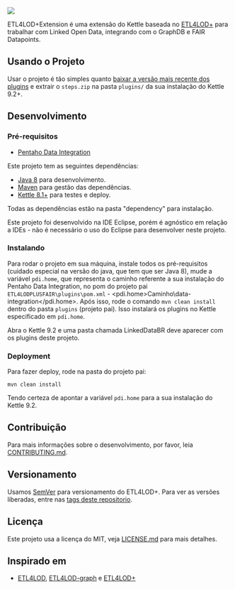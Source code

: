![](img/logo_ETL4LODEXTENSION.png=250x250)


ETL4LOD+Extension é uma extensão do Kettle baseada no [ETL4LOD+](https://github.com/johncurcio/ETL4LODPlus/releases) para trabalhar com Linked Open Data, integrando com o GraphDB e FAIR Datapoints.

## Usando o Projeto

Usar o projeto é tão simples quanto [baixar a versão mais recente dos plugins](https://github.com/NickolasGomes/ETL4LOD-FAIR/releases) e extrair o ``steps.zip`` na pasta ``plugins/`` da sua instalação do Kettle 9.2+.

## Desenvolvimento

### Pré-requisitos

* [Pentaho Data Integration](https://sourceforge.net/projects/pentaho/)

Este projeto tem as seguintes dependências:

* [Java 8](https://www.oracle.com/technetwork/java/javase/downloads/jdk8-downloads-2133151.html) para desenvolvimento.
* [Maven](https://maven.apache.org/) para gestão das dependências.
* [Kettle 8.1+](https://sourceforge.net/projects/pentaho/) para testes e deploy.

Todas as dependências estão na pasta "dependency" para instalação.

Este projeto foi desenvolvido na IDE Eclipse, porém é agnóstico em relação a IDEs - não é necessário o uso do Eclipse para desenvolver neste projeto.

### Instalando

Para rodar o projeto em sua máquina, instale todos os pré-requisitos (cuidado especial na versão do java, que tem que ser Java 8), mude a variável ``pdi.home``, que representa o caminho referente a sua instalação do Pentaho Data Integration, no pom do projeto pai ``ETL4LODPLUSFAIR\plugins\pom.xml`` - <pdi.home>Caminho\data-integration</pdi.home>. Após isso, rode o comando ``mvn clean install`` dentro do pasta ``plugins`` (projeto pai). Isso instalará os plugins no Kettle especificado em ``pdi.home``.

Abra o Kettle 9.2 e uma pasta chamada LinkedDataBR deve aparecer com os plugins deste projeto. 

### Deployment

Para fazer deploy, rode na pasta do projeto pai:

``mvn clean install``

Tendo certeza de apontar a variável ``pdi.home`` para a sua instalação do Kettle 9.2.

## Contribuição

Para mais informações sobre o desenvolvimento, por favor, leia [CONTRIBUTING.md](CONTRIBUTING.md).

## Versionamento

Usamos [SemVer](http://semver.org/) para versionamento do ETL4LOD+. Para ver as versões liberadas, entre nas [tags deste repositorio](https://github.com/johncurcio/ETL4LODPlus/tags).

## Licença

Este projeto usa a licença do MIT, veja [LICENSE.md](LICENSE) para mais detalhes.

## Inspirado em

* [ETL4LOD](https://github.com/rogersmendonca/ETL4LOD),  [ETL4LOD-graph](https://github.com/rogersmendonca/ETL4LOD-Graph) e [ETL4LOD+](https://github.com/johncurcio/ETL4LODPlus/)

